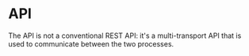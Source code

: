 # API

The API is not a conventional REST API: it's a multi-transport API that is used to communicate between the two processes.